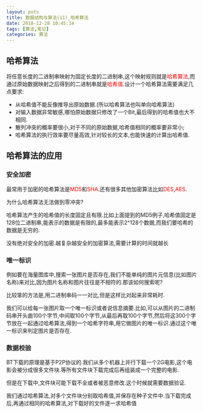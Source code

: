 ```yaml
---
layout: pots
title: 数据结构与算法(11)_哈希算法
date: 2018-12-28 10:45:14
tags: [算法,笔记]
categories: 算法
---
```

## 哈希算法
将任意长度的二进制串映射为固定长度的二进制串,这个映射规则就是<font color=red>哈希算法</font>,而通过原始数据映射之后得到的二进制串就是<font color=red>哈希值</font>.设计一个哈希算法需要满足几点要求:

* 从哈希值不能反像推导出原始数据.(所以哈希算法也叫单向哈希算法)
* 对输入数据非常敏感,哪怕原始数据只修改了一个Bit,最后得到的哈希值也大不相同.
* 散列冲突的概率要很小,对于不同的原始数据,哈希值相同的概率要非常小;
* 哈希算法的执行效率要尽量高效,针对较长的文本,也能快速的计算出哈希值.

## 哈希算法的应用
### 安全加密
最常用于加密的哈希算法是<font color=red>MD5</font>和<font color=red>SHA</font>.还有很多其他加密算法比如<font color=red>DES</font>,<font color=red>AES</font>.

为什么哈希算法无法做到零冲突?

哈希算法产生的哈希值的长度固定且有限.比如上面提到的MD5例子,哈希值固定是128位二进制串,能表示的数据是有限的,最多能表示2^128个数据,而我们要哈希的数据是无穷的.

没有绝对安全的加密.越复杂越安全的加密算法,需要计算的时间就越长

### 唯一标识
例如要在海量图库中,搜索一张图片是否存在,我们不能单纯的图片元信息(比如图片名称)来对比,因为图片名称和图片往往是不相符的.那该如何搜索呢?

比较笨的方法是,用二进制串码一一对比,但是这样比对起来非常耗时.

我们可以给每一张图片取一个唯一标识或者说信息摘要.比如,可以从图片的二进制码串开头曲100个字节,中间取100个字节,从最后再取100个字节,然后将这300个字节放在一起通过哈希算法,得到一个哈希字符串,用它做图片的唯一标识.通过这个唯一标识来判定图片是否存在.

### 数据校验
BT下载的原理是基于P2P协议的.我们从多个机器上并行下载一个2G电影,这个电影会被分成很多文件块.等所有文件块下载完成后再组装成一个完整的电影.

但是在下载中,文件块可能下载不全或者被恶意修改.这个时候就需要数据验证.

我们通过哈希算法,对多个文件块分别取哈希值,并保存在种子文件中.当下载完成后,再通过相同的哈希算法,对下载好的文件逐一求哈希值